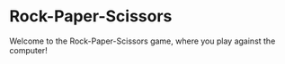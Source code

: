 # Rock-Paper-Scissors
Welcome to the Rock-Paper-Scissors game, where you play against the computer!

